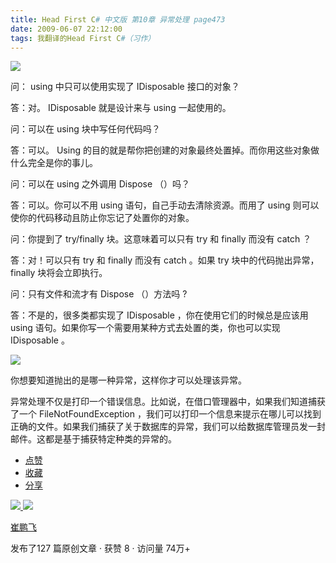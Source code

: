 ```yaml
---
title: Head First C# 中文版 第10章 异常处理 page473
date: 2009-06-07 22:12:00
tags: 我翻译的Head First C#（习作）
---
```

![](https://p-blog.csdn.net/images/p_blog_csdn_net/cuipengfei1/EntryImages/20090607/2009-06-07_21-49-44.jpg)

问：  using  中只可以使用实现了  IDisposable  接口的对象？

  

答：对。  IDisposable  就是设计来与  using  一起使用的。

  

问：可以在  using  块中写任何代码吗？

  

答：可以。  Using  的目的就是帮你把创建的对象最终处置掉。而你用这些对象做什么完全是你的事儿。

  

问：可以在  using  之外调用  Dispose  （）吗？

  

答：可以。你可以不用  using  语句，自己手动去清除资源。而用了  using  则可以使你的代码移动且防止你忘记了处置你的对象。

  

问：你提到了  try/finally  块。这意味着可以只有  try  和  finally  而没有  catch  ？

  

答：对！可以只有  try  和  finally  而没有  catch  。如果  try  块中的代码抛出异常，  finally  块将会立即执行。

  

问：只有文件和流才有  Dispose  （）方法吗  ?

  

答：不是的，很多类都实现了  IDisposable  ，你在使用它们的时候总是应该用  using
语句。如果你写一个需要用某种方式去处置的类，你也可以实现  IDisposable  。

![](https://p-blog.csdn.net/images/p_blog_csdn_net/cuipengfei1/EntryImages/20090607/2009-06-07_22-03-22.jpg)

  

你想要知道抛出的是哪一种异常，这样你才可以处理该异常。

  

异常处理不仅是打印一个错误信息。比如说，在借口管理器中，如果我们知道捕获了一个  FileNotFoundException
，我们可以打印一个信息来提示在哪儿可以找到正确的文件。如果我们捕获了关于数据库的异常，我们可以给数据库管理员发一封邮件。这都是基于捕获特定种类的异常的。

  * [ 点赞  ](javascript:;)
  * [ 收藏  ](javascript:;)
  * [ 分享 ](javascript:;)

[ ![](https://profile.csdnimg.cn/5/2/5/3_cuipengfei1)
![](https://g.csdnimg.cn/static/user-reg-year/1x/11.png)
](https://blog.csdn.net/cuipengfei1)

[ 崔鹏飞 ](https://blog.csdn.net/cuipengfei1)

发布了127 篇原创文章  ·  获赞 8  ·  访问量 74万+

